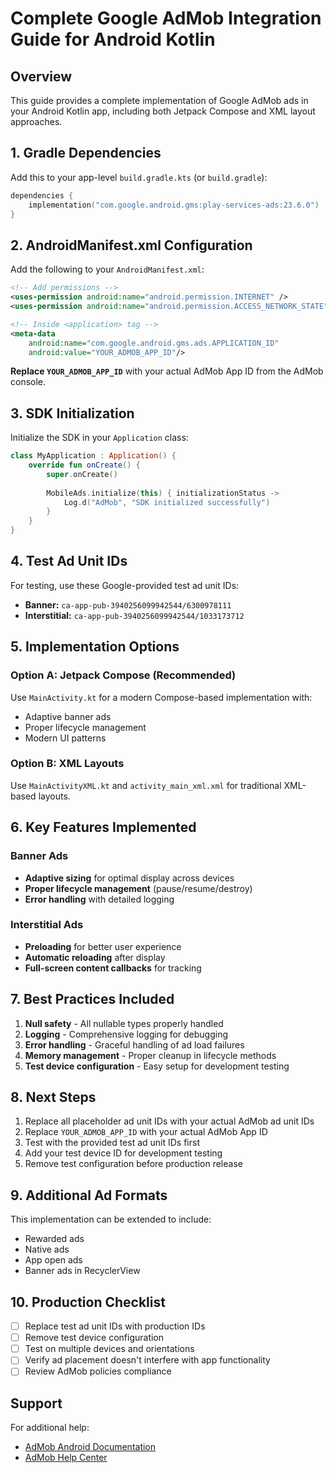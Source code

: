 # Complete Google AdMob Integration Guide for Android Kotlin

## Overview
This guide provides a complete implementation of Google AdMob ads in your Android Kotlin app, including both Jetpack Compose and XML layout approaches.

## 1. Gradle Dependencies

Add this to your app-level `build.gradle.kts` (or `build.gradle`):

```kotlin
dependencies {
    implementation("com.google.android.gms:play-services-ads:23.6.0")
}
```

## 2. AndroidManifest.xml Configuration

Add the following to your `AndroidManifest.xml`:

```xml
<!-- Add permissions -->
<uses-permission android:name="android.permission.INTERNET" />
<uses-permission android:name="android.permission.ACCESS_NETWORK_STATE" />

<!-- Inside <application> tag -->
<meta-data
    android:name="com.google.android.gms.ads.APPLICATION_ID"
    android:value="YOUR_ADMOB_APP_ID"/>
```

**Replace `YOUR_ADMOB_APP_ID`** with your actual AdMob App ID from the AdMob console.

## 3. SDK Initialization

Initialize the SDK in your `Application` class:

```kotlin
class MyApplication : Application() {
    override fun onCreate() {
        super.onCreate()
        
        MobileAds.initialize(this) { initializationStatus ->
            Log.d("AdMob", "SDK initialized successfully")
        }
    }
}
```

## 4. Test Ad Unit IDs

For testing, use these Google-provided test ad unit IDs:

- **Banner:** `ca-app-pub-3940256099942544/6300978111`
- **Interstitial:** `ca-app-pub-3940256099942544/1033173712`

## 5. Implementation Options

### Option A: Jetpack Compose (Recommended)
Use `MainActivity.kt` for a modern Compose-based implementation with:
- Adaptive banner ads
- Proper lifecycle management
- Modern UI patterns

### Option B: XML Layouts
Use `MainActivityXML.kt` and `activity_main_xml.xml` for traditional XML-based layouts.

## 6. Key Features Implemented

### Banner Ads
- **Adaptive sizing** for optimal display across devices
- **Proper lifecycle management** (pause/resume/destroy)
- **Error handling** with detailed logging

### Interstitial Ads
- **Preloading** for better user experience
- **Automatic reloading** after display
- **Full-screen content callbacks** for tracking

## 7. Best Practices Included

1. **Null safety** - All nullable types properly handled
2. **Logging** - Comprehensive logging for debugging
3. **Error handling** - Graceful handling of ad load failures
4. **Memory management** - Proper cleanup in lifecycle methods
5. **Test device configuration** - Easy setup for development testing

## 8. Next Steps

1. Replace all placeholder ad unit IDs with your actual AdMob ad unit IDs
2. Replace `YOUR_ADMOB_APP_ID` with your actual AdMob App ID
3. Test with the provided test ad unit IDs first
4. Add your test device ID for development testing
5. Remove test configuration before production release

## 9. Additional Ad Formats

This implementation can be extended to include:
- Rewarded ads
- Native ads
- App open ads
- Banner ads in RecyclerView

## 10. Production Checklist

- [ ] Replace test ad unit IDs with production IDs
- [ ] Remove test device configuration
- [ ] Test on multiple devices and orientations
- [ ] Verify ad placement doesn't interfere with app functionality
- [ ] Review AdMob policies compliance

## Support

For additional help:
- [AdMob Android Documentation](https://developers.google.com/admob/android)
- [AdMob Help Center](https://support.google.com/admob)